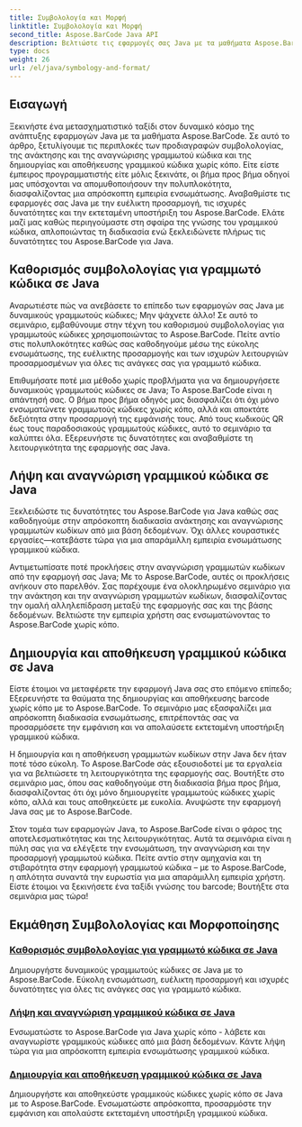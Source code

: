 ```yaml
---
title: Συμβολολογία και Μορφή
linktitle: Συμβολολογία και Μορφή
second_title: Aspose.BarCode Java API
description: Βελτιώστε τις εφαρμογές σας Java με τα μαθήματα Aspose.BarCode! Κατακτήστε τον καθορισμό συμβολολογίας, ανακτήστε και αναγνωρίστε γραμμικούς κώδικες και δημιουργήστε και αποθηκεύστε αβίαστα δυναμικούς γραμμικούς κώδικες.
type: docs
weight: 26
url: /el/java/symbology-and-format/
---
```

## Εισαγωγή

Ξεκινήστε ένα μετασχηματιστικό ταξίδι στον δυναμικό κόσμο της ανάπτυξης εφαρμογών Java με τα μαθήματα Aspose.BarCode. Σε αυτό το άρθρο, ξετυλίγουμε τις περιπλοκές των προδιαγραφών συμβολολογίας, της ανάκτησης και της αναγνώρισης γραμμωτού κώδικα και της δημιουργίας και αποθήκευσης γραμμικού κώδικα χωρίς κόπο. Είτε είστε έμπειρος προγραμματιστής είτε μόλις ξεκινάτε, οι βήμα προς βήμα οδηγοί μας υπόσχονται να απομυθοποιήσουν την πολυπλοκότητα, διασφαλίζοντας μια απρόσκοπτη εμπειρία ενσωμάτωσης. Αναβαθμίστε τις εφαρμογές σας Java με την ευέλικτη προσαρμογή, τις ισχυρές δυνατότητες και την εκτεταμένη υποστήριξη του Aspose.BarCode. Ελάτε μαζί μας καθώς περιηγούμαστε στη σφαίρα της γνώσης του γραμμικού κώδικα, απλοποιώντας τη διαδικασία ενώ ξεκλειδώνετε πλήρως τις δυνατότητες του Aspose.BarCode για Java.

## Καθορισμός συμβολολογίας για γραμμωτό κώδικα σε Java

Αναρωτιέστε πώς να ανεβάσετε το επίπεδο των εφαρμογών σας Java με δυναμικούς γραμμωτούς κώδικες; Μην ψάχνετε άλλο! Σε αυτό το σεμινάριο, εμβαθύνουμε στην τέχνη του καθορισμού συμβολολογίας για γραμμωτούς κώδικες χρησιμοποιώντας το Aspose.BarCode. Πείτε αντίο στις πολυπλοκότητες καθώς σας καθοδηγούμε μέσω της εύκολης ενσωμάτωσης, της ευέλικτης προσαρμογής και των ισχυρών λειτουργιών προσαρμοσμένων για όλες τις ανάγκες σας για γραμμωτό κώδικα.

Επιθυμήσατε ποτέ μια μέθοδο χωρίς προβλήματα για να δημιουργήσετε δυναμικούς γραμμωτούς κώδικες σε Java; Το Aspose.BarCode είναι η απάντησή σας. Ο βήμα προς βήμα οδηγός μας διασφαλίζει ότι όχι μόνο ενσωματώνετε γραμμωτούς κώδικες χωρίς κόπο, αλλά και αποκτάτε δεξιότητα στην προσαρμογή της εμφάνισής τους. Από τους κωδικούς QR έως τους παραδοσιακούς γραμμωτούς κώδικες, αυτό το σεμινάριο τα καλύπτει όλα. Εξερευνήστε τις δυνατότητες και αναβαθμίστε τη λειτουργικότητα της εφαρμογής σας Java.


## Λήψη και αναγνώριση γραμμικού κώδικα σε Java

Ξεκλειδώστε τις δυνατότητες του Aspose.BarCode για Java καθώς σας καθοδηγούμε στην απρόσκοπτη διαδικασία ανάκτησης και αναγνώρισης γραμμωτών κωδίκων από μια βάση δεδομένων. Όχι άλλες κουραστικές εργασίες—κατεβάστε τώρα για μια απαράμιλλη εμπειρία ενσωμάτωσης γραμμικού κώδικα. 

Αντιμετωπίσατε ποτέ προκλήσεις στην αναγνώριση γραμμωτών κωδίκων από την εφαρμογή σας Java; Με το Aspose.BarCode, αυτές οι προκλήσεις ανήκουν στο παρελθόν. Σας παρέχουμε ένα ολοκληρωμένο σεμινάριο για την ανάκτηση και την αναγνώριση γραμμωτών κωδίκων, διασφαλίζοντας την ομαλή αλληλεπίδραση μεταξύ της εφαρμογής σας και της βάσης δεδομένων. Βελτιώστε την εμπειρία χρήστη σας ενσωματώνοντας το Aspose.BarCode χωρίς κόπο.

## Δημιουργία και αποθήκευση γραμμικού κώδικα σε Java

Είστε έτοιμοι να μεταφέρετε την εφαρμογή Java σας στο επόμενο επίπεδο; Εξερευνήστε τα θαύματα της δημιουργίας και αποθήκευσης barcode χωρίς κόπο με το Aspose.BarCode. Το σεμινάριο μας εξασφαλίζει μια απρόσκοπτη διαδικασία ενσωμάτωσης, επιτρέποντάς σας να προσαρμόσετε την εμφάνιση και να απολαύσετε εκτεταμένη υποστήριξη γραμμικού κώδικα.

Η δημιουργία και η αποθήκευση γραμμωτών κωδίκων στην Java δεν ήταν ποτέ τόσο εύκολη. Το Aspose.BarCode σάς εξουσιοδοτεί με τα εργαλεία για να βελτιώσετε τη λειτουργικότητα της εφαρμογής σας. Βουτήξτε στο σεμινάριο μας, όπου σας καθοδηγούμε στη διαδικασία βήμα προς βήμα, διασφαλίζοντας ότι όχι μόνο δημιουργείτε γραμμωτούς κώδικες χωρίς κόπο, αλλά και τους αποθηκεύετε με ευκολία. Ανυψώστε την εφαρμογή Java σας με το Aspose.BarCode.

Στον τομέα των εφαρμογών Java, το Aspose.BarCode είναι ο φάρος της αποτελεσματικότητας και της λειτουργικότητας. Αυτά τα σεμινάρια είναι η πύλη σας για να ελέγξετε την ενσωμάτωση, την αναγνώριση και την προσαρμογή γραμμωτού κώδικα. Πείτε αντίο στην αμηχανία και τη στιβαρότητα στην εφαρμογή γραμμωτού κώδικα – με το Aspose.BarCode, η απλότητα συναντά την ευρωστία για μια απαράμιλλη εμπειρία χρήστη. Είστε έτοιμοι να ξεκινήσετε ένα ταξίδι γνώσης του barcode; Βουτήξτε στα σεμινάρια μας τώρα!
## Εκμάθηση Συμβολολογίας και Μορφοποίησης
### [Καθορισμός συμβολολογίας για γραμμωτό κώδικα σε Java](./specifying-symbology-barcode/)
Δημιουργήστε δυναμικούς γραμμωτούς κώδικες σε Java με το Aspose.BarCode. Εύκολη ενσωμάτωση, ευέλικτη προσαρμογή και ισχυρές δυνατότητες για όλες τις ανάγκες σας για γραμμωτό κώδικα.
### [Λήψη και αναγνώριση γραμμικού κώδικα σε Java](./fetching-recognizing-barcode/)
Ενσωματώστε το Aspose.BarCode για Java χωρίς κόπο - λάβετε και αναγνωρίστε γραμμικούς κώδικες από μια βάση δεδομένων. Κάντε λήψη τώρα για μια απρόσκοπτη εμπειρία ενσωμάτωσης γραμμικού κώδικα.
### [Δημιουργία και αποθήκευση γραμμικού κώδικα σε Java](./generating-saving-barcode/)
Δημιουργήστε και αποθηκεύστε γραμμικούς κώδικες χωρίς κόπο σε Java με το Aspose.BarCode. Ενσωματώστε απρόσκοπτα, προσαρμόστε την εμφάνιση και απολαύστε εκτεταμένη υποστήριξη γραμμικού κώδικα.